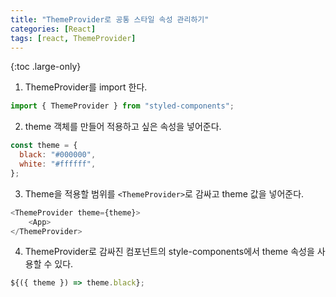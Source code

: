 ```yaml
---
title: "ThemeProvider로 공통 스타일 속성 관리하기"
categories: [React]
tags: [react, ThemeProvider]
---
```


{:toc .large-only}

1. ThemeProvider를 import 한다.

```js
import { ThemeProvider } from "styled-components";
```

2. theme 객체를 만들어 적용하고 싶은 속성을 넣어준다.

```js
const theme = {
  black: "#000000",
  white: "#ffffff",
};
```

3. Theme을 적용할 범위를 `<ThemeProvider>`로 감싸고 theme 값을 넣어준다.

```js
<ThemeProvider theme={theme}>
    <App>
</ThemeProvider>
```

4. ThemeProvider로 감싸진 컴포넌트의 style-components에서 theme 속성을 사용할 수 있다.

```js
${({ theme }) => theme.black};
```
